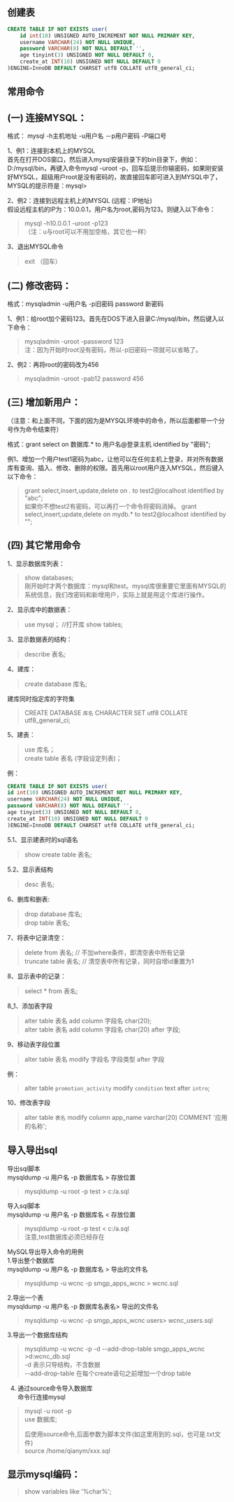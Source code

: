 

创建表
----------
```sql
CREATE TABLE IF NOT EXISTS user(
	id int(10) UNSIGNED AUTO_INCREMENT NOT NULL PRIMARY KEY,
	username VARCHAR(24) NOT NULL UNIQUE,
	password VARCHAR(8) NOT NULL DEFAULT '',
	age tinyint(3) UNSIGNED NOT NULL DEFAULT 0,
	create_at INT(10) UNSIGNED NOT NULL DEFAULT 0
)ENGINE=InnoDB DEFAULT CHARSET utf8 COLLATE utf8_general_ci;
```
  
常用命令   
----------

(一) 连接MYSQL：
----------
格式： mysql -h主机地址 -u用户名 －p用户密码 -P端口号  

1、例1：连接到本机上的MYSQL  
首先在打开DOS窗口，然后进入mysql安装目录下的bin目录下，例如： D:/mysql/bin，再键入命令mysql -uroot -p，回车后提示你输密码，如果刚安装好MYSQL，超级用户root是没有密码的，故直接回车即可进入到MYSQL中了，MYSQL的提示符是：mysql>  
  
2、例2：连接到远程主机上的MYSQL (远程：IP地址)  
假设远程主机的IP为：10.0.0.1，用户名为root,密码为123。则键入以下命令： 
> mysql -h10.0.0.1 -uroot -p123  
（注：u与root可以不用加空格，其它也一样） 
  
3、退出MYSQL命令  
> exit （回车）  
  
  
(二) 修改密码：  
----------
格式：mysqladmin -u用户名 -p旧密码 password 新密码  

1、例1：给root加个密码123。首先在DOS下进入目录C:/mysql/bin，然后键入以下命令：  
> mysqladmin -uroot -password 123   
注：因为开始时root没有密码，所以-p旧密码一项就可以省略了。  
  
2、例2：再将root的密码改为456   
> mysqladmin -uroot -pab12 password 456  
  
  
(三) 增加新用户：  
----------
（注意：和上面不同，下面的因为是MYSQL环境中的命令，所以后面都带一个分号作为命令结束符）  

格式：grant select on 数据库.* to 用户名@登录主机 identified by "密码";    

例1、增加一个用户test1密码为abc，让他可以在任何主机上登录，并对所有数据库有查询、插入、修改、删除的权限。首先用以root用户连入MYSQL，然后键入以下命令：   
> grant select,insert,update,delete on *.* to test2@localhost identified by "abc";  
如果你不想test2有密码，可以再打一个命令将密码消掉。 
> grant select,insert,update,delete on mydb.* to test2@localhost identified by "";  
  
  
(四) 其它常用命令  
----------
1、显示数据库列表：  
> show databases;   
刚开始时才两个数据库：mysql和test。mysql库很重要它里面有MYSQL的系统信息，我们改密码和新增用户，实际上就是用这个库进行操作。  
  
2、显示库中的数据表：  
> use mysql； //打开库 show tables;  
  
3、显示数据表的结构：  
> describe 表名;  
  
4、建库：  
> create database 库名;  
  
建库同时指定库的字符集  
> CREATE DATABASE `库名` CHARACTER SET utf8 COLLATE utf8_general_ci;  
  
5、建表：  
> use 库名；  
> create table 表名 (字段设定列表)；  
  
例：  
```sql
CREATE TABLE IF NOT EXISTS user(
id int(10) UNSIGNED AUTO_INCREMENT NOT NULL PRIMARY KEY,
username VARCHAR(24) NOT NULL UNIQUE,
password VARCHAR(8) NOT NULL DEFAULT '',
age tinyint(3) UNSIGNED NOT NULL DEFAULT 0,
create_at INT(10) UNSIGNED NOT NULL DEFAULT 0
)ENGINE=InnoDB DEFAULT CHARSET utf8 COLLATE utf8_general_ci;
```
  
  
5.1、显示建表时的sql语名  
> show create table 表名;  
  
5.2、显示表结构  
> desc 表名;  
  
6、删库和删表:   
> drop database 库名;   
> drop table 表名;    
  
7、将表中记录清空：  
> delete from 表名;  // 不加where条件，即清空表中所有记录  
> truncate table 表名;  // 清空表中所有记录，同时自增id重置为1  
  
8、显示表中的记录：  
> select * from 表名;

8_1、添加表字段  
> alter table 表名 add column 字段名 char(20);  
> alter table 表名 add column 字段名 char(20) after 字段;  

  
9、移动表字段位置  
> alter table 表名 modify 字段名 字段类型 after 字段  

例：  
> alter table `promotion_activity` modify `condition` text after `intro`;  
  
10、修改表字段  
> alter table `表名` modify column app_name varchar(20) COMMENT '应用的名称';  
  
  
导入导出sql
----------
导出sql脚本    
mysqldump -u 用户名 -p 数据库名 > 存放位置  
> mysqldump -u root -p test > c:/a.sql  
  
导入sql脚本   
mysqldump -u 用户名 -p 数据库名 < 存放位置    
> mysqldump -u root -p test < c:/a.sql  
注意,test数据库必须已经存在  
  
MySQL导出导入命令的用例  
1.导出整个数据库  
mysqldump -u 用户名 -p 数据库名 > 导出的文件名   
> mysqldump -u wcnc -p smgp_apps_wcnc > wcnc.sql   
  
2.导出一个表   
mysqldump -u 用户名 -p 数据库名表名> 导出的文件名  
> mysqldump -u wcnc -p smgp_apps_wcnc users> wcnc_users.sql  
  
3.导出一个数据库结构  
> mysqldump -u wcnc -p -d --add-drop-table smgp_apps_wcnc >d:wcnc_db.sql  
-d 表示只导结构，不含数据  
--add-drop-table 在每个create语句之前增加一个drop table  
  
4. 通过source命令导入数据库  
命令行连接mysql  
> mysql -u root -p  
> use 数据库;  
>     
> 后使用source命令,后面参数为脚本文件(如这里用到的.sql，也可是.txt文件)  
> source /home/qianym/xxx.sql  
  
  
  
显示mysql编码：  
----------
> show variables like '%char%';    
  



